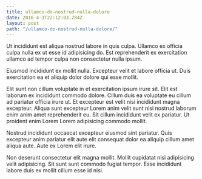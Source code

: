 ```yaml
---
title: ullamco-do-nostrud-nulla-dolore
date: 2016-4-3T22:12:03.284Z
layout: post
path: "/ullamco-do-nostrud-nulla-dolore/"
---
```


Ut incididunt est aliqua nostrud labore in quis culpa. Ullamco ex officia culpa nulla ex ut esse id adipisicing do. Est reprehenderit ex exercitation ullamco ad tempor culpa non consectetur nulla ipsum.

Eiusmod incididunt ex mollit nulla. Excepteur velit et labore officia ut. Duis exercitation ea et aliquip dolor dolore qui esse mollit.

Elit sunt non cillum voluptate in et exercitation ipsum irure sit. Elit est laborum ex incididunt commodo dolore. Cillum duis ea voluptate eu cillum ad pariatur officia irure ut. Et excepteur est velit nisi incididunt magna excepteur. Aliqua sunt excepteur Lorem anim velit sunt nisi nostrud laborum enim anim amet reprehenderit eu. Sit cillum incididunt velit ex pariatur. Ut proident enim Lorem Lorem adipisicing commodo mollit.

Nostrud incididunt occaecat excepteur eiusmod sint pariatur. Quis excepteur anim pariatur elit aute elit consequat dolor ea aliquip cillum amet aliqua aute. Aute ex Lorem elit irure.

Non deserunt consectetur elit magna mollit. Mollit cupidatat nisi adipisicing velit adipisicing. Sit sunt sunt commodo fugiat tempor. Esse incididunt labore duis ex mollit cillum esse id nisi.